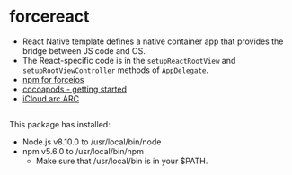 # forcereact

* React Native template defines a native container app that provides the bridge between JS code and OS.
* The React-specific code is in the `setupReactRootView` and `setupRootViewController` methods of `AppDelegate`.
* [npm for forceios](https://www.npmjs.com/package/forceios)
* [cocoapods - getting started](https://guides.cocoapods.org/using/getting-started.html)
* [iCloud.arc.ARC](https://icloud.developer.apple.com/dashboard/#containers/iCloud.arc.ARC/environments/Production/api-access/)

##
This package has installed:

* Node.js v8.10.0 to /usr/local/bin/node
* npm v5.6.0 to /usr/local/bin/npm
    * Make sure that /usr/local/bin is in your $PATH.
##
